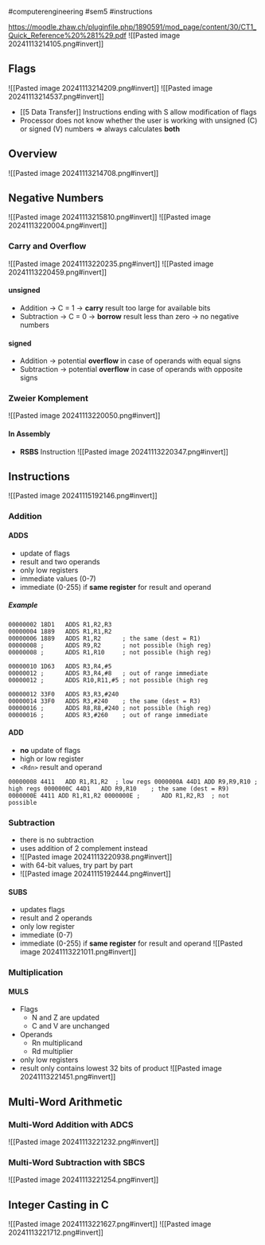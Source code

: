 #computerengineering #sem5 #instructions

https://moodle.zhaw.ch/pluginfile.php/1890591/mod_page/content/30/CT1_Quick_Reference%20%281%29.pdf
![[Pasted image 20241113214105.png#invert]]

## Flags
![[Pasted image 20241113214209.png#invert]]
![[Pasted image 20241113214537.png#invert]]
- [[5 Data Transfer]] Instructions ending with S allow modification of flags
- Processor does not know whether the user is working with unsigned (C) or signed (V) numbers
  => always calculates **both**
## Overview
![[Pasted image 20241113214708.png#invert]]
## Negative Numbers
![[Pasted image 20241113215810.png#invert]]
![[Pasted image 20241113220004.png#invert]]
### Carry and Overflow
![[Pasted image 20241113220235.png#invert]]
![[Pasted image 20241113220459.png#invert]]
#### unsigned
- Addition → C = 1 → **carry** result too large for available bits
- Subtraction → C = 0 → **borrow** result less than zero → no negative numbers
#### signed
- Addition → potential **overflow** in case of operands with equal signs
- Subtraction → potential **overflow** in case of operands with opposite signs
### Zweier Komplement
![[Pasted image 20241113220050.png#invert]]
#### In Assembly
- **RSBS** Instruction
![[Pasted image 20241113220347.png#invert]]
## Instructions
![[Pasted image 20241115192146.png#invert]]
### Addition
#### ADDS
- update of flags
- result and two operands
- only low registers
- immediate values (0-7)
- immediate (0-255) if **same register** for result and operand
##### Example
```assembly
00000002 18D1   ADDS R1,R2,R3
00000004 1889   ADDS R1,R1,R2
00000006 1889   ADDS R1,R2      ; the same (dest = R1)
00000008 ;      ADDS R9,R2      ; not possible (high reg)
00000008 ;      ADDS R1,R10     ; not possible (high reg)

00000010 1D63   ADDS R3,R4,#5
00000012 ;      ADDS R3,R4,#8   ; out of range immediate
00000012 ;      ADDS R10,R11,#5 ; not possible (high reg

00000012 33F0   ADDS R3,R3,#240
00000014 33F0   ADDS R3,#240    ; the same (dest = R3)
00000016 ;      ADDS R8,R8,#240 ; not possible (high reg)
00000016 ;      ADDS R3,#260    ; out of range immediate
```
#### ADD
- **no** update of flags
- high or low register
- `<Rdn>` result and operand
```assembly
00000008 4411   ADD R1,R1,R2  ; low regs 0000000A 44D1 ADD R9,R9,R10 ; high regs 0000000C 44D1   ADD R9,R10    ; the same (dest = R9) 0000000E 4411 ADD R1,R1,R2 0000000E ;      ADD R1,R2,R3  ; not possible
```
### Subtraction
- there is no subtraction
- uses addition of 2 complement instead
- ![[Pasted image 20241113220938.png#invert]]
- with 64-bit values, try part by part
- ![[Pasted image 20241115192444.png#invert]]
#### SUBS
- updates flags
- result and 2 operands
- only low register
- immediate (0-7)
- immediate (0-255) if **same register** for result and operand
![[Pasted image 20241113221011.png#invert]]
### Multiplication
#### MULS
- Flags
	- N and Z are updated
	- C and V are unchanged
- Operands
	- Rn multiplicand
	- Rd multiplier
- only low registers
- result only contains lowest 32 bits of product
![[Pasted image 20241113221451.png#invert]]
## Multi-Word Arithmetic
### Multi-Word Addition with ADCS
![[Pasted image 20241113221232.png#invert]]
### Multi-Word Subtraction with SBCS
![[Pasted image 20241113221254.png#invert]]
## Integer Casting in C
![[Pasted image 20241113221627.png#invert]]
![[Pasted image 20241113221712.png#invert]]
